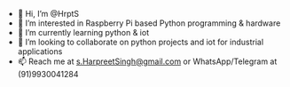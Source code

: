 - 👋 Hi, I’m @HrptS
- 👀 I’m interested in Raspberry Pi based Python programming & hardware
- 🌱 I’m currently learning python & iot
- 💞️ I’m looking to collaborate on python projects and iot for industrial applications
- 📫 Reach me at s.HarpreetSingh@gmail.com or WhatsApp/Telegram at (91)9930041284

<!---
HrptS/HrptS is a ✨ special ✨ repository because its `README.md` (this file) appears on your GitHub profile.
You can click the Preview link to take a look at your changes.
--->
